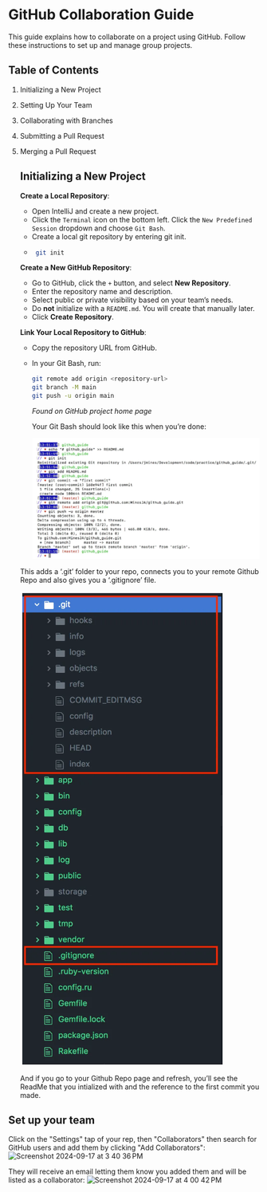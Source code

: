 # GitHub Collaboration Guide

This guide explains how to collaborate on a project using GitHub. Follow these instructions to set up and manage group projects.

## Table of Contents
1. Initializing a New Project
2. Setting Up Your Team
3. Collaborating with Branches
4. Submitting a Pull Request
5. Merging a Pull Request

   ## Initializing a New Project

   **Create a Local Repository**:
   - Open IntelliJ and create a new project.
   - Click the `Terminal` icon on the bottom left. Click the `New Predefined Session` dropdown and choose `Git Bash`.
   - Create a local git repository by entering git init.
   - ``` bash
      git init
      ```
   **Create a New GitHub Repository**:
   - Go to GitHub, click the `+` button, and select **New Repository**.
   - Enter the repository name and description.
   - Select public or private visibility based on your team’s needs.
   - Do **not** initialize with a `README.md`. You will create that manually later.
   - Click **Create Repository**.
  
   **Link Your Local Repository to GitHub**:
   - Copy the repository URL from GitHub.
   - In your Git Bash, run:
     ```bash
     git remote add origin <repository-url>
     git branch -M main
     git push -u origin main
     ```
     *Found on GitHub project home page*

     Your Git Bash should look like this when you’re done:

     ![result of linked repo](screenshots/resultOfGithubRepo.png)

   This adds a ‘.git’ folder to your repo, connects you to your remote Github Repo and also gives you a ‘.gitignore’ file.
   
   ![git ignore added](screenshots/gitIgnoreImage.png)

   And if you go to your Github Repo page and refresh, you’ll see the ReadMe that you intialized with and the reference to the first commit you made.

## Set up your team
Click on the "Settings" tap of your rep, then "Collaborators" then search for GitHub users and add them by clicking "Add Collaborators":
<img width="1314" alt="Screenshot 2024-09-17 at 3 40 36 PM" src="https://github.com/user-attachments/assets/0fd27492-e3a6-4b0a-b378-123b1fa1663f">

They will receive an email letting them know you added them and will be listed as a collaborator:
<img width="675" alt="Screenshot 2024-09-17 at 4 00 42 PM" src="https://github.com/user-attachments/assets/6da93ccb-d975-4737-bee9-77c1e0f653f1">





     
